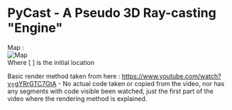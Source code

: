 # PyCast - A Pseudo 3D Ray-casting "Engine"

Map :    
![Map](https://i.imgur.com/wzdNiEX.png)    
Where [ ] is the initial location
    
Basic render method taken from here : https://www.youtube.com/watch?v=gYRrGTC7GtA - No actual code taken or copied from the video, nor has any segments with code visible been watched, just the first part of the video where the rendering method is explained.
